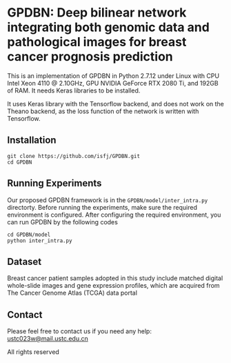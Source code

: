 # GPDBN: Deep bilinear network integrating both genomic data and pathological images for breast cancer prognosis prediction

This is an implementation of GPDBN in Python 2.7.12 under Linux with CPU Intel Xeon 4110 @ 2.10GHz, GPU NVIDIA GeForce RTX 2080 Ti, and 192GB of RAM. It needs Keras libraries to be installed.

It uses Keras library with the Tensorflow backend, and does not work on the Theano backend, as the loss function of the network is written with Tensorflow.

## Installation
```
git clone https://github.com/isfj/GPDBN.git
cd GPDBN
```
## Running Experiments
Our proposed GPDBN framework is in the `GPDBN/model/inter_intra.py ` directorty.
Before running the experiments, make sure the required environment is configured. After configuring the required environment, you can run GPDBN by the following codes
```
cd GPDBN/model
python inter_intra.py
```

## Dataset
Breast cancer patient samples adopted in this study include matched digital whole-slide images and gene expression profiles, which are acquired from The Cancer Genome Atlas (TCGA) data portal 

## Contact
Please feel free to contact us if you need any help: ustc023w@mail.ustc.edu.cn

All rights reserved
